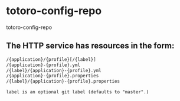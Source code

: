 # totoro-config-repo
totoro-config-repo


## The HTTP service has resources in the form:
```html
/{application}/{profile}[/{label}]
/{application}-{profile}.yml
/{label}/{application}-{profile}.yml
/{application}-{profile}.properties
/{label}/{application}-{profile}.properties
```

`label is an optional git label (defaults to "master".)`
